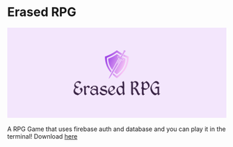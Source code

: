 # Erased RPG

![Erased RPG](https://github.com/Unerasable/erased-rpg/blob/main/assets/erasedrpg.png?raw=True)

A RPG Game that uses firebase auth and database and you can play it in the terminal! Download [here](https://github.com/Unerasable/erased-rpg/releases/tag/v1.0)
